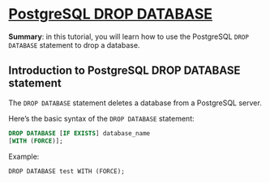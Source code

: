 # [PostgreSQL DROP DATABASE](https://www.postgresqltutorial.com/postgresql-administration/postgresql-drop-database/)


**Summary**: in this tutorial, you will learn how to use the PostgreSQL `DROP DATABASE` statement to drop a database.

## Introduction to PostgreSQL DROP DATABASE statement

The `DROP DATABASE` statement deletes a database from a PostgreSQL server.

Here’s the basic syntax of the `DROP DATABASE` statement:

```sql
DROP DATABASE [IF EXISTS] database_name
[WITH (FORCE)];
```


Example:
```
DROP DATABASE test WITH (FORCE);
```